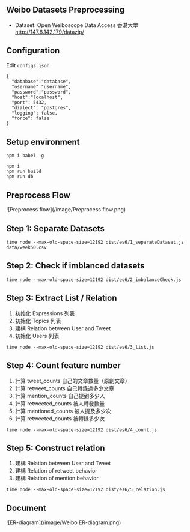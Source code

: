 ## Weibo Datasets Preprocessing

- Dataset: Open Weiboscope Data Access 香港大學 http://147.8.142.179/datazip/

## Configuration

Edit `configs.json`

```
{
  "database":"database",
  "username":"username",
  "password":"password",
  "host":"localhost",
  "port": 5432,
  "dialect": "postgres",
  "logging": false,
  "force": false
}
```

## Setup environment

```
npm i babel -g

npm i
npm run build
npm run db
```

## Preprocess Flow

![Preprocess flow](/image/Preprocess flow.png)

## Step 1: Separate Datasets

```
time node --max-old-space-size=12192 dist/es6/1_separateDataset.js data/week50.csv
```

## Step 2: Check if imblanced datasets

```
time node --max-old-space-size=12192 dist/es6/2_imbalanceCheck.js
```

## Step 3: Extract List / Relation

1. 初始化 Expressions 列表
2. 初始化 Topics 列表
3. 建構 Relation between User and Tweet
4. 初始化 Users 列表

```
time node --max-old-space-size=12192 dist/es6/3_list.js
```

## Step 4: Count feature number

1. 計算 tweet_counts   自己的文章數量（原創文章）
1. 計算 retweet_counts 自己轉錄過多少文章
1. 計算 mention_counts 自己提到多少人
2. 計算 retweeted_counts  被人轉發數量
3. 計算 mentioned_counts  被人提及多少次
4. 計算 retweeted_counts  被轉錄多少次

```
time node --max-old-space-size=12192 dist/es6/4_count.js
```

## Step 5: Construct relation

1. 建構 Relation between User and Tweet
2. 建構 Relation of retweet behavior
3. 建構 Relation of mention behavior

```
time node --max-old-space-size=12192 dist/es6/5_relation.js
```


## Document

![ER-diagram](/image/Weibo ER-diagram.png)